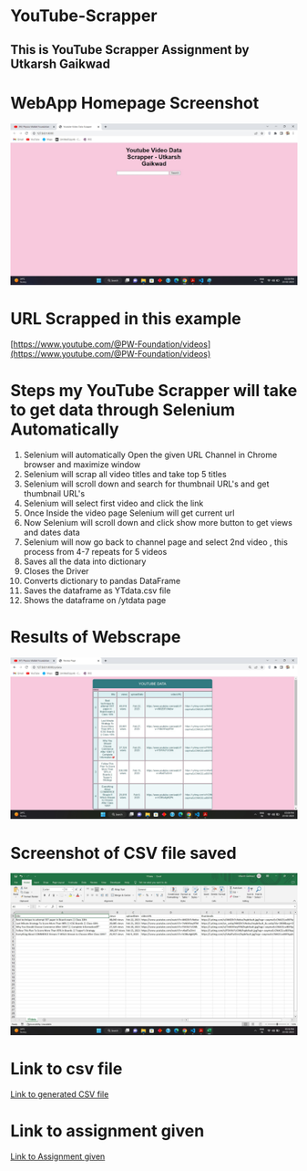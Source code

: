 # YouTube-Scrapper

## This is YouTube Scrapper Assignment by Utkarsh Gaikwad

# WebApp Homepage Screenshot

![Homepage for my webapp](./UI%20Screenshots/HomePage.jpg)

# URL Scrapped in this example 

[https://www.youtube.com/@PW-Foundation/videos](https://www.youtube.com/@PW-Foundation/videos)

# Steps my YouTube Scrapper will take to get data through Selenium Automatically

1. Selenium will automatically Open the given URL Channel in Chrome browser and maximize window
2. Selenium will scrap all video titles and take top 5 titles
3. Selenium will scroll down and search for thumbnail URL's and get thumbnail URL's
4. Selenium will select first video and click the link
5. Once Inside the video page Selenium will get current url
6. Now Selenium will scroll down and click show more button to get views and dates data
7. Selenium will now go back to channel page and select 2nd video , this process from 4-7 repeats for 5 videos
8. Saves all the data into dictionary
9. Closes the Driver
10. Converts dictionary to pandas DataFrame
11. Saves the dataframe as YTdata.csv file
12. Shows the dataframe on /ytdata page

# Results of Webscrape

![Results of PW Fonudations Channel Webscrape](./UI%20Screenshots/Results.jpg)

# Screenshot of CSV file saved

![Screenshot of CSV file](./UI%20Screenshots/CSVScreenshot.jpg)

# Link to csv file

[Link to generated CSV file](YTdata.csv)

# Link to assignment given

[Link to Assignment given](./Assignment/22%20Feb_Assignment.pdf)